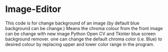 # Image-Editor
This code is for change background of an image (by default blue background can be change.)
Means the chroma colour from the front image can be change with new image
Python Open CV and Tkinter blue screen background remover. one can change the default chroma color (i.e. Blue) to desired colour by replacing upper and lower color range in the program.
